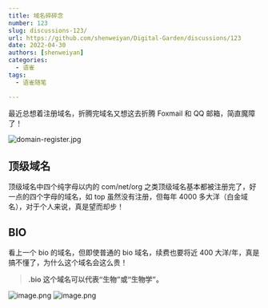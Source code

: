 ```yaml
---
title: 域名碎碎念
number: 123
slug: discussions-123/
url: https://github.com/shenweiyan/Digital-Garden/discussions/123
date: 2022-04-30
authors: [shenweiyan]
categories: 
  - 语雀
tags: 
  - 语雀随笔

---
```


最近总想着注册域名，折腾完域名又想这去折腾 Foxmail 和 QQ 邮箱，简直魔障了！

<!-- more -->

![domain-register.jpg](https://shub.weiyan.tech/yuque/elog-notebook-img/Fs3nERCsQx7eP1CprAhM4vgRg2qB.jpeg)

## 顶级域名

顶级域名中四个纯字母以内的 com/net/org 之类顶级域名基本都被注册完了，好一点的四个字母的域名，如 top 虽然没有注册，但每年 4000 多大洋（白金域名），对于个人来说，真是望而却步！

## BIO

看上一个 bio 的域名，但即使普通的 bio 域名，续费也要将近 400 大洋/年，真是搞不懂了，为什么这个域名会这么贵！

> **.bio 这个域名可以代表“生物”或“生物学”。**

![image.png](https://shub.weiyan.tech/yuque/elog-notebook-img/Fu3V2lHxytHoOTMBy_3Mc7avm1vz.png)
![image.png](https://shub.weiyan.tech/yuque/elog-notebook-img/Fp_hVUG12CGWEBKRQfks-n3mY__-.png)

<script src="https://giscus.app/client.js"
	data-repo="shenweiyan/Digital-Garden"
	data-repo-id="R_kgDOKgxWlg"
	data-mapping="number"
	data-term="123"
	data-reactions-enabled="1"
	data-emit-metadata="0"
	data-input-position="bottom"
	data-theme="light"
	data-lang="zh-CN"
	crossorigin="anonymous"
	async>
</script>

